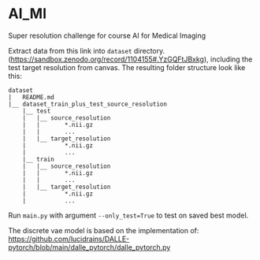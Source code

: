 # AI_MI
Super resolution challenge for course AI for Medical Imaging

Extract data from this link into ```dataset``` directory.
(https://sandbox.zenodo.org/record/1104155#.YzGQFtJBxkg), including the test target resolution from canvas.
The resulting folder structure look like this:
```
dataset
|   README.md
|__ dataset_train_plus_test_source_resolution
    |__ test
    |   |__ source_resolution
    |   |       *.nii.gz
    |   |       ...
    |   |__ target_resolution
    |           *.nii.gz
    |           ...
    |__ train
    |   |__ source_resolution
    |   |       *.nii.gz
    |   |       ...
    |   |__ target_resolution
    |           *.nii.gz
    |           ...
```

Run ```main.py``` with argument ```--only_test=True``` to test on saved best model.

The discrete vae model is based on the implementation of: 
https://github.com/lucidrains/DALLE-pytorch/blob/main/dalle_pytorch/dalle_pytorch.py